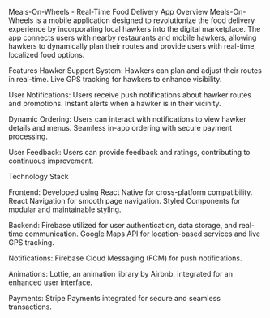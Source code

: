 Meals-On-Wheels - Real-Time Food Delivery App
Overview
Meals-On-Wheels is a mobile application designed to revolutionize the food delivery experience by incorporating local hawkers into the digital marketplace. The app connects users with nearby restaurants and mobile hawkers, allowing hawkers to dynamically plan their routes and provide users with real-time, localized food options.

Features
Hawker Support System:
Hawkers can plan and adjust their routes in real-time.
Live GPS tracking for hawkers to enhance visibility.

User Notifications:
Users receive push notifications about hawker routes and promotions.
Instant alerts when a hawker is in their vicinity.

Dynamic Ordering:
Users can interact with notifications to view hawker details and menus.
Seamless in-app ordering with secure payment processing.

User Feedback:
Users can provide feedback and ratings, contributing to continuous improvement.

Technology Stack

Frontend:
Developed using React Native for cross-platform compatibility.
React Navigation for smooth page navigation.
Styled Components for modular and maintainable styling.

Backend:
Firebase utilized for user authentication, data storage, and real-time communication.
Google Maps API for location-based services and live GPS tracking.

Notifications:
Firebase Cloud Messaging (FCM) for push notifications.

Animations:
Lottie, an animation library by Airbnb, integrated for an enhanced user interface.

Payments:
Stripe Payments integrated for secure and seamless transactions.
